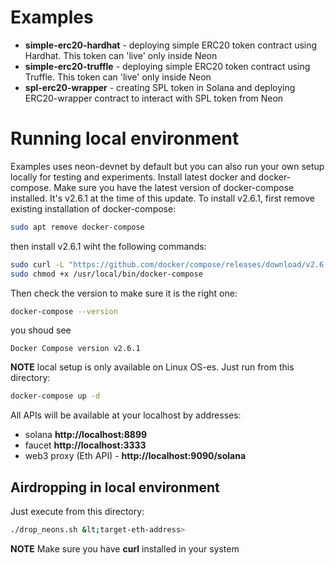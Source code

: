 # Examples
- **simple-erc20-hardhat** - deploying simple ERC20 token contract using Hardhat. This token can 'live' only inside Neon
- **simple-erc20-truffle** - deploying simple ERC20 token contract using Truffle. This token can 'live' only inside Neon
- **spl-erc20-wrapper** - creating SPL token in Solana and deploying ERC20-wrapper contract to interact with SPL token from Neon

# Running local environment
Examples uses neon-devnet by default but you can also run your own setup locally for testing and experiments. Install latest docker and docker-compose. Make sure you have the latest version of docker-compose installed. It's v2.6.1 at the time of this update. To install v2.6.1, first remove existing installation of docker-compose:

```bash
sudo apt remove docker-compose
```

then install v2.6.1 wiht the following commands:

```bash
sudo curl -L "https://github.com/docker/compose/releases/download/v2.6.1/docker-compose-$(uname -s)-$(uname -m)" -o /usr/local/bin/docker-compose
sudo chmod +x /usr/local/bin/docker-compose
```


Then check the version to make sure it is the right one:

```bash
docker-compose --version   
```

you shoud see

```Docker Compose version v2.6.1 ```


**NOTE** local setup is only available on Linux OS-es. Just run from this directory:

```bash
docker-compose up -d
```

All APIs will be available at your localhost by addresses:

- solana **http://localhost:8899**
- faucet **http://localhost:3333**
- web3 proxy (Eth API) - **http://localhost:9090/solana**

## Airdropping in local environment

Just execute from this directory:

```bash
./drop_neons.sh &lt;target-eth-address>
```

**NOTE** Make sure you have **curl** installed in your system
